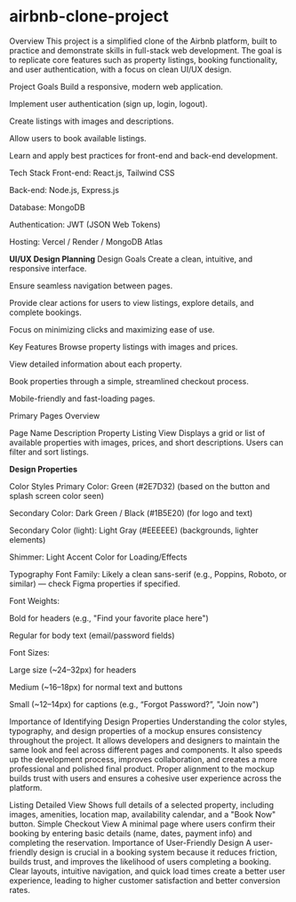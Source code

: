 # airbnb-clone-project
Overview
This project is a simplified clone of the Airbnb platform, built to practice and demonstrate skills in full-stack web development. The goal is to replicate core features such as property listings, booking functionality, and user authentication, with a focus on clean UI/UX design.

Project Goals
Build a responsive, modern web application.

Implement user authentication (sign up, login, logout).

Create listings with images and descriptions.

Allow users to book available listings.

Learn and apply best practices for front-end and back-end development.

Tech Stack
Front-end: React.js, Tailwind CSS

Back-end: Node.js, Express.js

Database: MongoDB

Authentication: JWT (JSON Web Tokens)

Hosting: Vercel / Render / MongoDB Atlas

**UI/UX Design Planning**
Design Goals
Create a clean, intuitive, and responsive interface.

Ensure seamless navigation between pages.

Provide clear actions for users to view listings, explore details, and complete bookings.

Focus on minimizing clicks and maximizing ease of use.

Key Features
Browse property listings with images and prices.

View detailed information about each property.

Book properties through a simple, streamlined checkout process.

Mobile-friendly and fast-loading pages.

Primary Pages Overview

Page Name	Description
Property Listing View	Displays a grid or list of available properties with images, prices, and short descriptions. Users can filter and sort listings.


**Design Properties**

Color Styles
Primary Color: Green (#2E7D32) (based on the button and splash screen color seen)

Secondary Color: Dark Green / Black (#1B5E20) (for logo and text)

Secondary Color (light): Light Gray (#EEEEEE) (backgrounds, lighter elements)

Shimmer: Light Accent Color for Loading/Effects

Typography
Font Family: Likely a clean sans-serif (e.g., Poppins, Roboto, or similar) — check Figma properties if specified.

Font Weights:

Bold for headers (e.g., "Find your favorite place here")

Regular for body text (email/password fields)

Font Sizes:

Large size (~24–32px) for headers

Medium (~16–18px) for normal text and buttons

Small (~12–14px) for captions (e.g., “Forgot Password?”, "Join now")

Importance of Identifying Design Properties
Understanding the color styles, typography, and design properties of a mockup ensures consistency throughout the project. It allows developers and designers to maintain the same look and feel across different pages and components. It also speeds up the development process, improves collaboration, and creates a more professional and polished final product. Proper alignment to the mockup builds trust with users and ensures a cohesive user experience across the platform.


Listing Detailed View	Shows full details of a selected property, including images, amenities, location map, availability calendar, and a "Book Now" button.
Simple Checkout View	A minimal page where users confirm their booking by entering basic details (name, dates, payment info) and completing the reservation.
Importance of User-Friendly Design
A user-friendly design is crucial in a booking system because it reduces friction, builds trust, and improves the likelihood of users completing a booking. Clear layouts, intuitive navigation, and quick load times create a better user experience, leading to higher customer satisfaction and better conversion rates.

